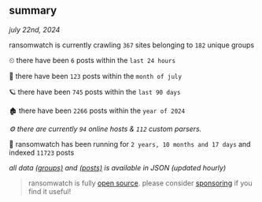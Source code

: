 
## summary
_july 22nd, 2024_

ransomwatch is currently crawling `367` sites belonging to `182` unique groups

⏲ there have been `6` posts within the `last 24 hours`

🦈 there have been `123` posts within the `month of july`

🪐 there have been `745` posts within the `last 90 days`

🏚 there have been `2266` posts within the `year of 2024`

_⚙️ there are currently `94` online hosts & `112` custom parsers._

🦕 ransomwatch has been running for `2 years, 10 months and 17 days` and indexed `11723` posts

_all data  [(groups)](http://ransomwhat.telemetry.ltd/groups) and [(posts)](http://ransomwhat.telemetry.ltd/posts) is available in JSON (updated hourly)_

> ransomwatch is fully [open source](https://github.com/joshhighet/ransomwatch#ransomwatch--). please consider [sponsoring](https://github.com/sponsors/joshhighet) if you find it useful!
